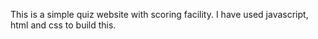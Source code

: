 This is a simple quiz website with scoring facility. I have used javascript, html and css to build this.
